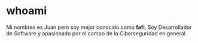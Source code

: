 # whoami

Mi nombres es Juan pero soy mejor conocido como **fafi**, Soy Desarrollador de Software y apasionado por el campo de la Ciberseguridad en general.

